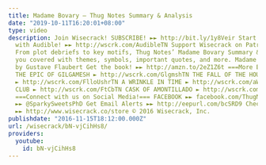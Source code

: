 ```yaml
---
title: Madame Bovary – Thug Notes Summary & Analysis
date: "2019-10-11T16:20:01+08:00"
type: video
description: Join Wisecrack! SUBSCRIBE! ►► http://bit.ly/1y8Veir Start your FREE Trial
  with Audible! ►► http://wscrk.com/AudibleTN Support Wisecrack on Patreon! ►► http://wscrk.com/Wisecrackptrn
  From plot debriefs to key motifs, Thug Notes’ Madame Bovary Summary & Analysis has
  you covered with themes, symbols, important quotes, and more. Madame Bovary (1856)
  by Gustave Flaubert Get the book! ►► http://amzn.to/2eZ1Z6t ===More Episodes!===
  THE EPIC OF GILGAMESH ► http://wscrk.com/GlgmshTN THE FALL OF THE HOUSE OF USHER
  ► http://wscrk.com/FlloUshrTN A WRINKLE IN TIME ► http://wscrk.com/aWrnTmTN FIGHT
  CLUB ► http://wscrk.com/FtCbTN CASK OF AMONTILLADO ► http://wscrk.com/CskAmonTN
  ===Connect with us on Social Media!=== FACEBOOK ►► facebook.com/ThugNotes TWITTER
  ►► @SparkySweetsPhD Get Email Alerts ►► http://eepurl.com/bcSRD9 Check out our Merch!
  ►► http://www.wisecrack.co/store © 2016 Wisecrack, Inc.
publishdate: "2016-11-15T18:12:00.000Z"
url: /wisecrack/bN-vjCihHs8/
providers:
  youtube:
    id: bN-vjCihHs8
---
```

